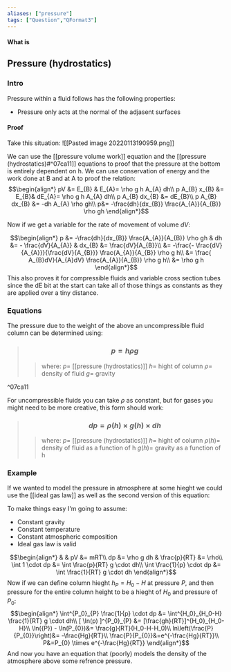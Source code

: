 ```yaml
---
aliases: ["pressure"]
tags: ["Question","QFormat3"]
---
```


#### What is
## Pressure (hydrostatics)
### Intro
Pressure within a fluid follows has the following properties:
- Pressure only acts at the normal of the adjasent surfaces

#### Proof
Take this situation:
![[Pasted image 20220113190959.png]]

We can use the [[pressure volume work]] equation and the [[pressure (hydrostatics)#^07ca11]] equations to proof that the pressure at the bottom is entirely dependent on h.
We can use conservation of energy and the work done at B and at A to proof the relation:
$$\begin{align*}
pV &= E_{B} & E_{A}= \rho g h A_{A} dh\\
p A_{B} x_{B} &= E_{B}& dE_{A}= \rho g h A_{A} dh\\
p A_{B} dx_{B} &= dE_{B}\\
p A_{B} dx_{B} &= -dh A_{A} \rho gh\\
p&= -\frac{dh}{dx_{B}} \frac{A_{A}}{A_{B}} \rho gh
\end{align*}$$

Now if we get a variable for the rate of movement of volume $dV$:

$$\begin{align*}
p &= -\frac{dh}{dx_{B}} \frac{A_{A}}{A_{B}} \rho gh & dh &= - \frac{dV}{A_{A}} & dx_{B} &= \frac{dV}{A_{B}}\\
&= -\frac{- \frac{dV}{A_{A}}}{\frac{dV}{A_{B}}} \frac{A_{A}}{A_{B}} \rho g h\\
&= \frac{ A_{B}dV}{A_{A}dV} \frac{A_{A}}{A_{B}} \rho g h\\
&= \rho g h
\end{align*}$$
This also proves it for compressible fluids and variable cross section tubes since the dE bit at the start can take all of those things as constants as they are applied over a tiny distance.

### Equations
The pressure due to the weight of the above an uncompressible fluid column can be determined using:
> ### $$ p = h\rho g $$ 
>> where:
>> $p=$ [[pressure (hydrostatics)]]
>> $h=$ hight of column
>> $\rho=$ density of fluid
>> $g=$ gravity

^07ca11

For uncompressible fluids you can take $\rho$ as constant, but for gases you might need to be more creative, this form should work:
> ### $$ d p = \rho(h) \times  g(h) \times d h $$ 
>> where:
>> $p=$ [[pressure (hydrostatics)]]
>> $h=$ hight of column
>> $\rho(h)=$ density of fluid as a function of h
>> $g(h)=$ gravity as a function of h

### Example
If we wanted to model the pressure in atmosphere at some hieght we could use the [[ideal gas law]] as well as the second version of this equation:

To make things easy I'm going to assume:
- Constant gravity
- Constant temperature
- Constant atmospheric composition
- Ideal gas law is valid

$$\begin{align*}
& & pV &= mRT\\
dp &= \rho g dh & \frac{p}{RT} &= \rho\\
\int 1 \cdot dp &= \int \frac{p}{RT} g \cdot dh\\
\int \frac{1}{p} \cdot dp &= \int \frac{1}{RT} g \cdot dh
\end{align*}$$
Now if we can define column hieght $h_P=H_{0}-H$ at pressure $P$, and then pressure for the entire column height to be a hieght of $H_0$ and pressure of $P_0$:
$$\begin{align*}
\int^{P_0}_{P} \frac{1}{p} \cdot dp &= \int^{H_0}_{H_0-H} \frac{1}{RT} g \cdot dh\\
[ \ln(p) ]^{P_0}_{P} &= [\frac{gh}{RT}]^{H_0}_{H_0-H}\\
\ln({P}) - \ln(P_{0})&= \frac{g}{RT}(H_0-H-H_0)\\
ln\left(\frac{P}{P_{0}}\right)&= -\frac{Hg}{RT}\\
\frac{P}{P_{0}}&=e^{-\frac{Hg}{RT}}\\
P&=P_{0} \times e^{-\frac{Hg}{RT}}
\end{align*}$$
And now you have an equation that (poorly) models the density of the atmosphere above some refrence pressure.
